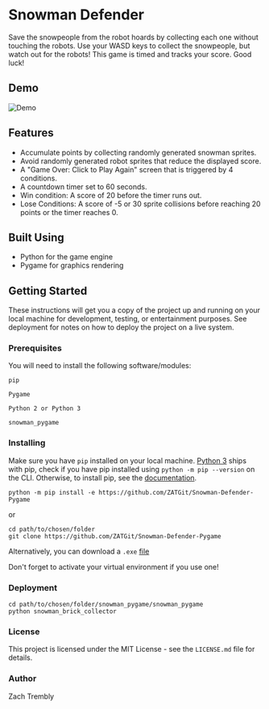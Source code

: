 # Snowman Defender
Save the snowpeople from the robot hoards by collecting each one without touching the robots. Use your WASD keys to collect the snowpeople, but watch out for the robots! This game is timed and tracks your score. Good luck!

## Demo
![Demo](snowman_pygame/snowman_game_demo.gif)

## Features
* Accumulate points by collecting randomly generated snowman sprites.
* Avoid randomly generated robot sprites that reduce the displayed score. 
* A "Game Over: Click to Play Again" screen that is triggered by 4 conditions.
* A countdown timer set to 60 seconds.
* Win condition: A score of 20 before the timer runs out.
* Lose Conditions: A score of -5 or 30 sprite collisions before reaching 20 points or the timer reaches 0.

## Built Using
* Python for the game engine
* Pygame for graphics rendering

## Getting Started

These instructions will get you a copy of the project up and running on your local machine for development, testing, or entertainment purposes. See deployment for notes on how to deploy the project on a live system.

### Prerequisites

You will need to install the following software/modules: 

``pip``

``Pygame``

``Python 2 or Python 3``

``snowman_pygame``

### Installing

Make sure you have `pip` installed on your local machine. [Python 3](https://www.python.org/downloads/) ships with pip, check if you have pip installed using ``python -m pip --version`` on the CLI. Otherwise, to install pip, see the [documentation](https://pip.pypa.io/en/stable/installing/). 
 
 ```
 python -m pip install -e https://github.com/ZATGit/Snowman-Defender-Pygame
 ```
 
 or
 
 ```
cd path/to/chosen/folder
git clone https://github.com/ZATGit/Snowman-Defender-Pygame
```
Alternatively, you can download a `.exe` [file](https://github.com/ZATGit/Snowman-Defender-Pygame/blob/master/snowman_pygame/dist/snowman_brick_collector/snowman_brick_collector.exe)

Don't forget to activate your virtual environment if you use one!

### Deployment

```
cd path/to/chosen/folder/snowman_pygame/snowman_pygame
python snowman_brick_collector
```

### License

This project is licensed under the MIT License - see the ``LICENSE.md`` file for details.

### Author

Zach Trembly



    
    
  
  
  
  

